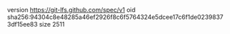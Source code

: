 version https://git-lfs.github.com/spec/v1
oid sha256:94304c8e48285a46ef2926f8c6f5764324e5dcee17c6f1de02398373df15ee83
size 2511
